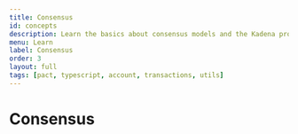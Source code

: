 ```yaml
---
title: Consensus
id: concepts
description: Learn the basics about consensus models and the Kadena proof-of-work protocol.
menu: Learn
label: Consensus
order: 3
layout: full
tags: [pact, typescript, account, transactions, utils]
---
```


# Consensus

